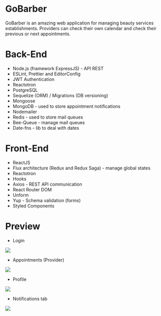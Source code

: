 # GoBarber
GoBarber is an amazing web application for managing beauty services establishments. Providers can check their own calendar and check
their previous or next appointments.

# Back-End
- Node.js (framework ExpressJS) - API REST
- ESLint, Prettier and EditorConfig
- JWT Authentication
- Reactotron
- PostgreSQL
- Sequelize (ORM) / Migrations (DB versioning)
- Mongoose
- MongoDB - used to store appointment notifications
- Nodemailer
- Redis - used to store mail queues
- Bee-Queue - manage mail queues
- Date-fns - lib to deal with dates

# Front-End
- ReactJS
- Flux architecture (Redux and Redux Saga) - manage global states
- Reactotron
- Hooks
- Axios - REST API communication
- React Router DOM
- Unform
- Yup - Schema validation (forms)
- Styled Components

# Preview
- Login
<img src="https://scontent.fcgh7-1.fna.fbcdn.net/v/t1.0-9/82336445_2607054052856891_2518450672119054336_o.jpg?_nc_cat=105&_nc_ohc=Fc87uAcXhnQAQnEz9TUxjNZj39lhUzYgTojCw9frnUm99lBMkFxsc7EIg&_nc_ht=scontent.fcgh7-1.fna&oh=15def29266690d661dda47e0ab7e21d7&oe=5ED8D401" />

- Appointments (Provider)
<img src="https://scontent.fcgh7-1.fna.fbcdn.net/v/t1.0-9/82261671_2607054022856894_712650415753134080_o.jpg?_nc_cat=101&_nc_ohc=hAsQjJzGZMYAQn1CBOXyaZq0rPMLGRhk308Ie0_9GDTpaIt3SD0ihfv2g&_nc_ht=scontent.fcgh7-1.fna&oh=7e11b4176ea413ae4070c2584a984420&oe=5ED64772" />

- Profile

<img src="https://scontent.fcgh7-1.fna.fbcdn.net/v/t1.0-9/82261674_2607054159523547_6776698991330459648_o.jpg?_nc_cat=101&_nc_ohc=BZdyu8V5svAAQlSI2qo9SZVVG25MSc-l2pDE64dQ4ghAu96dj70LOQ6bg&_nc_ht=scontent.fcgh7-1.fna&oh=7181bb54fc34013d3c9897ecaee72d27&oe=5E8D73CA" />

- Notifications tab

<img src="https://scontent.fcgh7-1.fna.fbcdn.net/v/t1.0-9/82906185_2607054092856887_2138280911769174016_o.jpg?_nc_cat=105&_nc_ohc=Z1IXIijdazQAQlaZ7OMQFg7scgoBky4h8QSOHZJghEhWLA3nYs_i91xFg&_nc_ht=scontent.fcgh7-1.fna&oh=70342dcee776175ba30291de5080f9a8&oe=5E98634E" />

